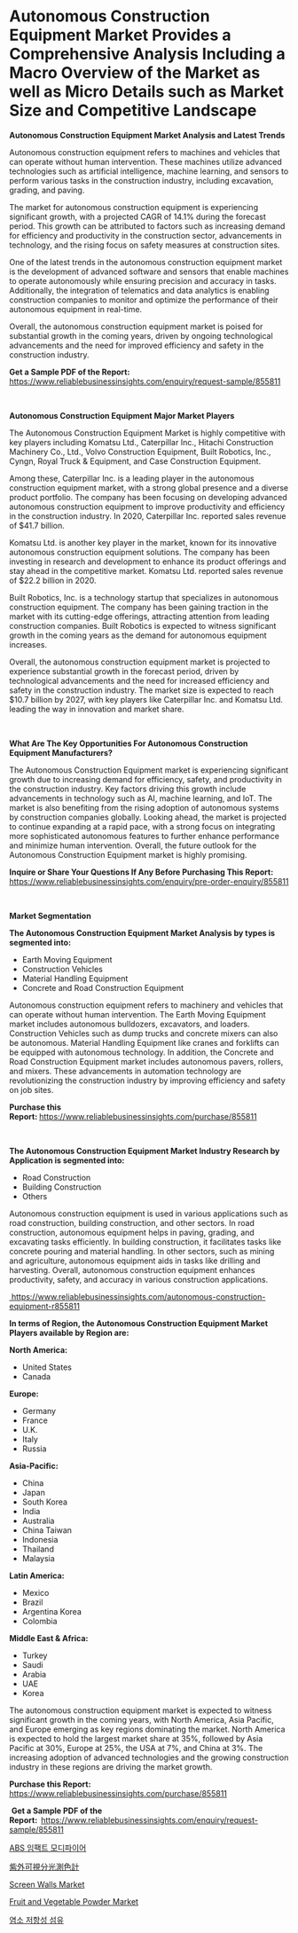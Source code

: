 <p><h1>Autonomous Construction Equipment Market Provides a Comprehensive Analysis Including a Macro Overview of the Market as well as Micro Details such as Market Size and Competitive Landscape</h1></p><p><strong>Autonomous Construction Equipment Market Analysis and Latest Trends</strong></p>
<p><p>Autonomous construction equipment refers to machines and vehicles that can operate without human intervention. These machines utilize advanced technologies such as artificial intelligence, machine learning, and sensors to perform various tasks in the construction industry, including excavation, grading, and paving.</p><p>The market for autonomous construction equipment is experiencing significant growth, with a projected CAGR of 14.1% during the forecast period. This growth can be attributed to factors such as increasing demand for efficiency and productivity in the construction sector, advancements in technology, and the rising focus on safety measures at construction sites.</p><p>One of the latest trends in the autonomous construction equipment market is the development of advanced software and sensors that enable machines to operate autonomously while ensuring precision and accuracy in tasks. Additionally, the integration of telematics and data analytics is enabling construction companies to monitor and optimize the performance of their autonomous equipment in real-time.</p><p>Overall, the autonomous construction equipment market is poised for substantial growth in the coming years, driven by ongoing technological advancements and the need for improved efficiency and safety in the construction industry.</p></p>
<p><strong>Get a Sample PDF of the Report:&nbsp;</strong> <a href="https://www.reliablebusinessinsights.com/enquiry/request-sample/855811">https://www.reliablebusinessinsights.com/enquiry/request-sample/855811</a></p>
<p>&nbsp;</p>
<p><strong>Autonomous Construction Equipment Major Market Players</strong></p>
<p><p>The Autonomous Construction Equipment Market is highly competitive with key players including Komatsu Ltd., Caterpillar Inc., Hitachi Construction Machinery Co., Ltd., Volvo Construction Equipment, Built Robotics, Inc., Cyngn, Royal Truck & Equipment, and Case Construction Equipment.</p><p>Among these, Caterpillar Inc. is a leading player in the autonomous construction equipment market, with a strong global presence and a diverse product portfolio. The company has been focusing on developing advanced autonomous construction equipment to improve productivity and efficiency in the construction industry. In 2020, Caterpillar Inc. reported sales revenue of $41.7 billion.</p><p>Komatsu Ltd. is another key player in the market, known for its innovative autonomous construction equipment solutions. The company has been investing in research and development to enhance its product offerings and stay ahead in the competitive market. Komatsu Ltd. reported sales revenue of $22.2 billion in 2020.</p><p>Built Robotics, Inc. is a technology startup that specializes in autonomous construction equipment. The company has been gaining traction in the market with its cutting-edge offerings, attracting attention from leading construction companies. Built Robotics is expected to witness significant growth in the coming years as the demand for autonomous equipment increases.</p><p>Overall, the autonomous construction equipment market is projected to experience substantial growth in the forecast period, driven by technological advancements and the need for increased efficiency and safety in the construction industry. The market size is expected to reach $10.7 billion by 2027, with key players like Caterpillar Inc. and Komatsu Ltd. leading the way in innovation and market share.</p></p>
<p>&nbsp;</p>
<p><strong>What Are The Key Opportunities For Autonomous Construction Equipment Manufacturers?</strong></p>
<p><p>The Autonomous Construction Equipment market is experiencing significant growth due to increasing demand for efficiency, safety, and productivity in the construction industry. Key factors driving this growth include advancements in technology such as AI, machine learning, and IoT. The market is also benefiting from the rising adoption of autonomous systems by construction companies globally. Looking ahead, the market is projected to continue expanding at a rapid pace, with a strong focus on integrating more sophisticated autonomous features to further enhance performance and minimize human intervention. Overall, the future outlook for the Autonomous Construction Equipment market is highly promising.</p></p>
<p><strong>Inquire or Share Your Questions If Any Before Purchasing This Report:</strong> <a href="https://www.reliablebusinessinsights.com/enquiry/pre-order-enquiry/855811">https://www.reliablebusinessinsights.com/enquiry/pre-order-enquiry/855811</a></p>
<p>&nbsp;</p>
<p><strong>Market Segmentation</strong></p>
<p><strong>The Autonomous Construction Equipment Market Analysis by types is segmented into:</strong></p>
<p><ul><li>Earth Moving Equipment</li><li>Construction Vehicles</li><li>Material Handling Equipment</li><li>Concrete and Road Construction Equipment</li></ul></p>
<p><p>Autonomous construction equipment refers to machinery and vehicles that can operate without human intervention. The Earth Moving Equipment market includes autonomous bulldozers, excavators, and loaders. Construction Vehicles such as dump trucks and concrete mixers can also be autonomous. Material Handling Equipment like cranes and forklifts can be equipped with autonomous technology. In addition, the Concrete and Road Construction Equipment market includes autonomous pavers, rollers, and mixers. These advancements in automation technology are revolutionizing the construction industry by improving efficiency and safety on job sites.</p></p>
<p><strong>Purchase this Report:&nbsp;</strong><a href="https://www.reliablebusinessinsights.com/purchase/855811">https://www.reliablebusinessinsights.com/purchase/855811</a></p>
<p>&nbsp;</p>
<p><strong>The Autonomous Construction Equipment Market Industry Research by Application is segmented into:</strong></p>
<p><ul><li>Road Construction</li><li>Building Construction</li><li>Others</li></ul></p>
<p><p>Autonomous construction equipment is used in various applications such as road construction, building construction, and other sectors. In road construction, autonomous equipment helps in paving, grading, and excavating tasks efficiently. In building construction, it facilitates tasks like concrete pouring and material handling. In other sectors, such as mining and agriculture, autonomous equipment aids in tasks like drilling and harvesting. Overall, autonomous construction equipment enhances productivity, safety, and accuracy in various construction applications.</p></p>
<p><a href="https://www.reliablebusinessinsights.com/autonomous-construction-equipment-r855811">&nbsp;https://www.reliablebusinessinsights.com/autonomous-construction-equipment-r855811</a></p>
<p><strong>In terms of Region, the Autonomous Construction Equipment Market Players available by Region are:</strong></p>
<p>
    <p> <strong> North America: </strong>
        <ul>
            <li>United States</li>
            <li>Canada</li>
        </ul>
        </p> 
    <p> <strong> Europe: </strong>
        <ul>
            <li>Germany</li>
            <li>France</li>
            <li>U.K.</li>
            <li>Italy</li>
            <li>Russia</li>
        </ul>
        </p> 
    <p> <strong> Asia-Pacific: </strong>
        <ul>
            <li>China</li>
            <li>Japan</li>
            <li>South Korea</li>
            <li>India</li>
            <li>Australia</li>
            <li>China Taiwan</li>
            <li>Indonesia</li>
            <li>Thailand</li>
            <li>Malaysia</li>
        </ul>
        </p> 
    <p> <strong> Latin America: </strong>
        <ul>
            <li>Mexico</li>
            <li>Brazil</li>
            <li>Argentina Korea</li>
            <li>Colombia</li>
        </ul>
        </p> 
    <p> <strong> Middle East & Africa: </strong>
        <ul>
            <li>Turkey</li>
            <li>Saudi</li>
            <li>Arabia</li>
            <li>UAE</li>
            <li>Korea</li>
        </ul>
    </p>
    </p>
<p><p>The autonomous construction equipment market is expected to witness significant growth in the coming years, with North America, Asia Pacific, and Europe emerging as key regions dominating the market. North America is expected to hold the largest market share at 35%, followed by Asia Pacific at 30%, Europe at 25%, the USA at 7%, and China at 3%. The increasing adoption of advanced technologies and the growing construction industry in these regions are driving the market growth.</p></p>
<p><strong>Purchase this Report: </strong><a href="https://www.reliablebusinessinsights.com/purchase/855811">https://www.reliablebusinessinsights.com/purchase/855811</a></p>
<p>&nbsp;<strong>Get a Sample PDF of the Report:&nbsp;&nbsp;</strong><a href="https://www.reliablebusinessinsights.com/enquiry/request-sample/855811">https://www.reliablebusinessinsights.com/enquiry/request-sample/855811</a></p>
<p><strong></strong></p>
<p><p><a href="https://github.com/konokaryan/Market-Research-Report-List-1/blob/main/3902979163688.md">ABS 임팩트 모디파이어</a></p><p><a href="https://github.com/KaliMetz2023/Market-Research-Report-List-1/blob/main/8514498153249.md">紫外可視分光測色計</a></p><p><a href="https://issuu.com/reportprime-2/docs/screen-walls-market-size-2030.pptx">Screen Walls Market</a></p><p><a href="https://github.com/provorikovar/Market-Research-Report-List-5/blob/main/fruit-and-vegetable-powder-market.md">Fruit and Vegetable Powder Market</a></p><p><a href="https://github.com/vss5505pa7z1p/Market-Research-Report-List-2/blob/main/1339577163689.md">염소 저항성 섬유</a></p></p>
